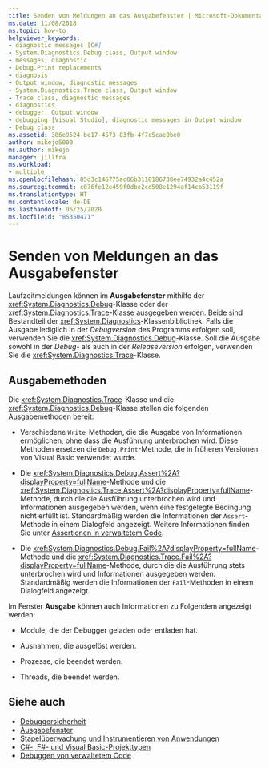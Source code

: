 ```yaml
---
title: Senden von Meldungen an das Ausgabefenster | Microsoft-Dokumentation
ms.date: 11/08/2018
ms.topic: how-to
helpviewer_keywords:
- diagnostic messages [C#]
- System.Diagnostics.Debug class, Output window
- messages, diagnostic
- Debug.Print replacements
- diagnosis
- Output window, diagnostic messages
- System.Diagnostics.Trace class, Output window
- Trace class, diagnostic messages
- diagnostics
- debugger, Output window
- debugging [Visual Studio], diagnostic messages in Output window
- Debug class
ms.assetid: 386e9524-be17-4573-83fb-4f7c5cae0be0
author: mikejo5000
ms.author: mikejo
manager: jillfra
ms.workload:
- multiple
ms.openlocfilehash: 85d3c146775ac06b3118186738ee74932a4c452a
ms.sourcegitcommit: c076fe12e459f0dbe2cd508e1294af14cb53119f
ms.translationtype: HT
ms.contentlocale: de-DE
ms.lasthandoff: 06/25/2020
ms.locfileid: "85350471"
---
```

# <a name="send-messages-to-the-output-window"></a>Senden von Meldungen an das Ausgabefenster

Laufzeitmeldungen können im **Ausgabefenster** mithilfe der <xref:System.Diagnostics.Debug>-Klasse oder der <xref:System.Diagnostics.Trace>-Klasse ausgegeben werden. Beide sind Bestandteil der <xref:System.Diagnostics>-Klassenbibliothek. Falls die Ausgabe lediglich in der *Debugversion* des Programms erfolgen soll, verwenden Sie die <xref:System.Diagnostics.Debug>-Klasse. Soll die Ausgabe sowohl in der *Debug*- als auch in der *Releaseversion* erfolgen, verwenden Sie die <xref:System.Diagnostics.Trace>-Klasse.

## <a name="output-methods"></a>Ausgabemethoden
 Die <xref:System.Diagnostics.Trace>-Klasse und die <xref:System.Diagnostics.Debug>-Klasse stellen die folgenden Ausgabemethoden bereit:

- Verschiedene `Write`-Methoden, die die Ausgabe von Informationen ermöglichen, ohne dass die Ausführung unterbrochen wird. Diese Methoden ersetzen die `Debug.Print`-Methode, die in früheren Versionen von Visual Basic verwendet wurde.

- Die <xref:System.Diagnostics.Debug.Assert%2A?displayProperty=fullName>-Methode und die <xref:System.Diagnostics.Trace.Assert%2A?displayProperty=fullName>-Methode, durch die die Ausführung unterbrochen wird und Informationen ausgegeben werden, wenn eine festgelegte Bedingung nicht erfüllt ist. Standardmäßig werden die Informationen der `Assert`-Methode in einem Dialogfeld angezeigt. Weitere Informationen finden Sie unter [Assertionen in verwaltetem Code](../debugger/assertions-in-managed-code.md).

- Die <xref:System.Diagnostics.Debug.Fail%2A?displayProperty=fullName>-Methode und die <xref:System.Diagnostics.Trace.Fail%2A?displayProperty=fullName>-Methode, durch die die Ausführung stets unterbrochen wird und Informationen ausgegeben werden. Standardmäßig werden die Informationen der `Fail`-Methoden in einem Dialogfeld angezeigt.

Im Fenster **Ausgabe** können auch Informationen zu Folgendem angezeigt werden:

- Module, die der Debugger geladen oder entladen hat.

- Ausnahmen, die ausgelöst werden.

- Prozesse, die beendet werden.

- Threads, die beendet werden.

## <a name="see-also"></a>Siehe auch
- [Debuggersicherheit](../debugger/debugger-security.md)
- [Ausgabefenster](../ide/reference/output-window.md)
- [Stapelüberwachung und Instrumentieren von Anwendungen](/dotnet/framework/debug-trace-profile/tracing-and-instrumenting-applications)
- [C#-, F#- und Visual Basic-Projekttypen](../debugger/debugging-preparation-csharp-f-hash-and-visual-basic-project-types.md)
- [Debuggen von verwaltetem Code](../debugger/debugging-managed-code.md)
